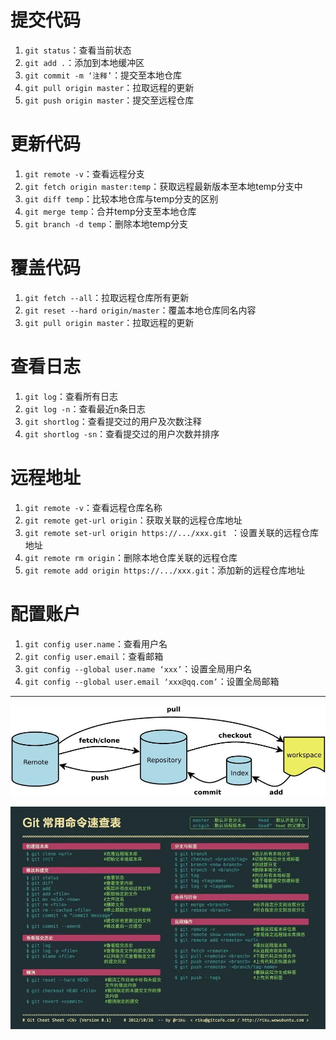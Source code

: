 # 提交代码

1. `git status`：查看当前状态
2. `git add .`：添加到本地缓冲区
3. `git commit -m ‘注释’`：提交至本地仓库
4. `git pull origin master`：拉取远程的更新
5. `git push origin master`：提交至远程仓库

# 更新代码

1. `git remote -v`：查看远程分支
2. `git fetch origin master:temp`：获取远程最新版本至本地temp分支中
3. `git diff temp`：比较本地仓库与temp分支的区别
4. `git merge temp`：合并temp分支至本地仓库
5. `git branch -d temp`：删除本地temp分支

# 覆盖代码

1. `git fetch --all`：拉取远程仓库所有更新
2. `git reset --hard origin/master`：覆盖本地仓库同名内容
3. `git pull origin master`：拉取远程的更新

# 查看日志

1. `git log`：查看所有日志
2. `git log -n`：查看最近n条日志
3. `git shortlog`：查看提交过的用户及次数注释
4. `git shortlog -sn`：查看提交过的用户次数并排序

# 远程地址

1. `git remote -v`：查看远程仓库名称
2. `git remote get-url origin`：获取关联的远程仓库地址
3. `git remote set-url origin https://.../xxx.git `：设置关联的远程仓库地址
4. `git remote rm origin`：删除本地仓库关联的远程仓库
5. `git remote add origin https://.../xxx.git`：添加新的远程仓库地址

# 配置账户

1. `git config user.name`：查看用户名
2. `git config user.email`：查看邮箱
3. `git config --global user.name ‘xxx’`：设置全局用户名
4. `git config --global user.email ‘xxx@qq.com’`：设置全局邮箱

---

![Git](images/Git使用.webp)

![Git](images/Git命令.webp)